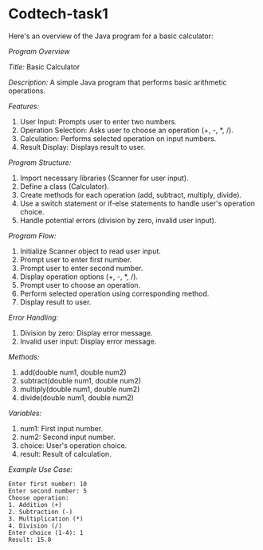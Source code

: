 # Codtech-task1
Here's an overview of the Java program for a basic calculator:

*Program Overview*



*Title:* Basic Calculator

*Description:* A simple Java program that performs basic arithmetic operations.

*Features:*

1. User Input: Prompts user to enter two numbers.
2. Operation Selection: Asks user to choose an operation (+, -, *, /).
3. Calculation: Performs selected operation on input numbers.
4. Result Display: Displays result to user.

*Program Structure:*

1. Import necessary libraries (Scanner for user input).
2. Define a class (Calculator).
3. Create methods for each operation (add, subtract, multiply, divide).
4. Use a switch statement or if-else statements to handle user's operation choice.
5. Handle potential errors (division by zero, invalid user input).

*Program Flow:*

1. Initialize Scanner object to read user input.
2. Prompt user to enter first number.
3. Prompt user to enter second number.
4. Display operation options (+, -, *, /).
5. Prompt user to choose an operation.
6. Perform selected operation using corresponding method.
7. Display result to user.

*Error Handling:*

1. Division by zero: Display error message.
2. Invalid user input: Display error message.

*Methods:*

1. add(double num1, double num2)
2. subtract(double num1, double num2)
3. multiply(double num1, double num2)
4. divide(double num1, double num2)

*Variables:*

1. num1: First input number.
2. num2: Second input number.
3. choice: User's operation choice.
4. result: Result of calculation.

*Example Use Case:*

```
Enter first number: 10
Enter second number: 5
Choose operation:
1. Addition (+)
2. Subtraction (-)
3. Multiplication (*)
4. Division (/)
Enter choice (1-4): 1
Result: 15.0
```
